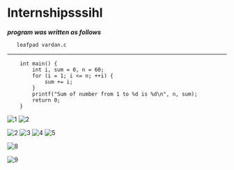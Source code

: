 # Internshipsssihl

***program was written as follows***
```
   leafpad vardan.c
```
***
```           #include <stdio.h>
    int main() {
        int i, sum = 0, n = 60;
        for (i = 1; i <= n; ++i) {
            sum += i;
        }
        printf("Sum of number from 1 to %d is %d\n", n, sum);
        return 0;
    } 
```

![1](https://github.com/user-attachments/assets/b077362b-0db9-42f4-b224-9dce3e53376c)
![2](https://github.com/user-attachments/assets/7e0476d7-f36b-4947-85c9-0da78ad33fb3)

![2](https://github.com/user-attachments/assets/3d523f2b-1949-4c05-91f7-99b11ab4fe2d)
![3](https://github.com/user-attachments/assets/fc470500-20f7-420d-ac2b-cf6d2d5af675)
![4](https://github.com/user-attachments/assets/26efd2cc-7d48-4267-b264-fc4fe9eeb699)
![5](https://github.com/user-attachments/assets/4499f0d9-56a8-4d7a-87c6-7894ac55f980)




![8](https://github.com/user-attachments/assets/d4446436-4d3f-41a0-8865-17676de3888e)

![9](https://github.com/user-attachments/assets/c5412693-90e1-4b2c-a458-0a27f0a76402)
